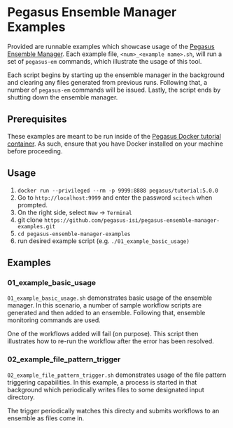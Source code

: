 # Pegasus Ensemble Manager Examples

Provided are runnable examples which showcase usage of the 
[Pegasus Ensemble Manager](). Each example file, `<num>_<example name>.sh`, 
will run a set of  `pegasus-em` commands, which illustrate the usage of this tool. 

Each script begins by starting up the ensemble manager in the background and
clearing any files generated from previous runs. Following that, a number of
`pegasus-em` commands will be issued. Lastly, the script ends by shutting down
the ensemble manager.

## Prerequisites

These examples are meant to be run inside of the 
[Pegasus Docker tutorial container](https://pegasus.isi.edu/documentation/user-guide/tutorial.html).
As such, ensure that you have Docker installed on your machine before proceeding. 

## Usage

1. `docker run --privileged --rm -p 9999:8888 pegasus/tutorial:5.0.0`
2. Go to `http://localhost:9999` and enter the password `scitech` when prompted.
3. On the right side, select `New` -> `Terminal`
4. git clone `https://github.com/pegasus-isi/pegasus-ensemble-manager-examples.git`
5. `cd pegasus-ensemble-manager-examples`
6. run desired example script (e.g. `./01_example_basic_usage)`

## Examples

### 01_example_basic_usage

`01_example_basic_usage.sh` demonstrates basic usage of the ensemble manager. 
In this scenario, a number of sample workflow scripts are generated and then
added to an ensemble. Following that, ensemble monitoring commands are used.

One of the workflows added will fail (on purpose). This script then illustrates
how to re-run the workflow after the error has been resolved. 

### 02_example_file_pattern_trigger

`02_example_file_pattern_trigger.sh` demonstrates usage of the file pattern
triggering capabilities. In this example, a process is started in that background
which periodically writes files to some designated input directory. 

The trigger periodically watches this directy and submits workflows to an ensemble
as files come in.